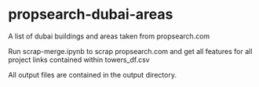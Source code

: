 # propsearch-dubai-areas
A list of dubai buildings and areas taken from propsearch.com 

Run scrap-merge.ipynb to scrap propsearch.com and get all features for all project links contained within towers_df.csv

All output files are contained in the output directory.
